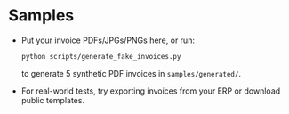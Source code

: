 # Samples

- Put your invoice PDFs/JPGs/PNGs here, or run:
  ```bash
  python scripts/generate_fake_invoices.py
  ```
  to generate 5 synthetic PDF invoices in `samples/generated/`.

- For real-world tests, try exporting invoices from your ERP or download public templates.
